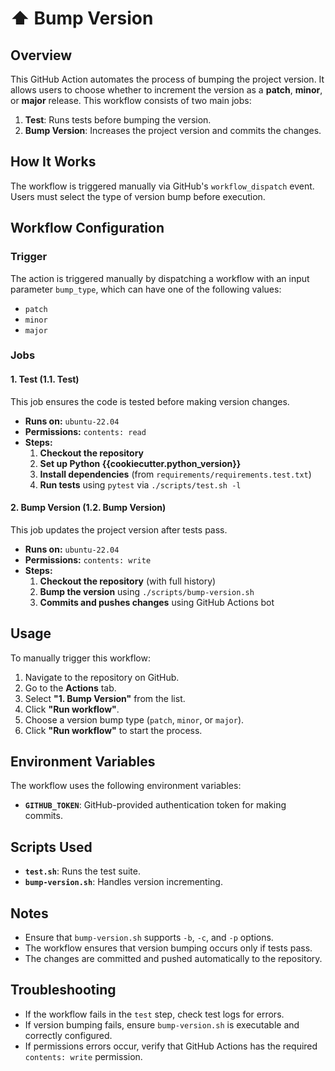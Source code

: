 # ⬆️ Bump Version

## Overview

This GitHub Action automates the process of bumping the project version. It allows users to choose whether to increment the version as a **patch**, **minor**, or **major** release. This workflow consists of two main jobs:

1. **Test**: Runs tests before bumping the version.
2. **Bump Version**: Increases the project version and commits the changes.

## How It Works

The workflow is triggered manually via GitHub's `workflow_dispatch` event. Users must select the type of version bump before execution.

## Workflow Configuration

### **Trigger**

The action is triggered manually by dispatching a workflow with an input parameter `bump_type`, which can have one of the following values:

- `patch`
- `minor`
- `major`

### **Jobs**

#### **1. Test (1.1. Test)**

This job ensures the code is tested before making version changes.

- **Runs on:** `ubuntu-22.04`
- **Permissions:** `contents: read`
- **Steps:**
  1. **Checkout the repository**
  2. **Set up Python {{cookiecutter.python_version}}**
  3. **Install dependencies** (from `requirements/requirements.test.txt`)
  4. **Run tests** using `pytest` via `./scripts/test.sh -l`

#### **2. Bump Version (1.2. Bump Version)**

This job updates the project version after tests pass.

- **Runs on:** `ubuntu-22.04`
- **Permissions:** `contents: write`
- **Steps:**
  1. **Checkout the repository** (with full history)
  2. **Bump the version** using `./scripts/bump-version.sh`
  3. **Commits and pushes changes** using GitHub Actions bot

## Usage

To manually trigger this workflow:

1. Navigate to the repository on GitHub.
2. Go to the **Actions** tab.
3. Select **"1. Bump Version"** from the list.
4. Click **"Run workflow"**.
5. Choose a version bump type (`patch`, `minor`, or `major`).
6. Click **"Run workflow"** to start the process.

## Environment Variables

The workflow uses the following environment variables:

- **`GITHUB_TOKEN`**: GitHub-provided authentication token for making commits.

## Scripts Used

- **`test.sh`**: Runs the test suite.
- **`bump-version.sh`**: Handles version incrementing.

## Notes

- Ensure that `bump-version.sh` supports `-b`, `-c`, and `-p` options.
- The workflow ensures that version bumping occurs only if tests pass.
- The changes are committed and pushed automatically to the repository.

## Troubleshooting

- If the workflow fails in the `test` step, check test logs for errors.
- If version bumping fails, ensure `bump-version.sh` is executable and correctly configured.
- If permissions errors occur, verify that GitHub Actions has the required `contents: write` permission.
